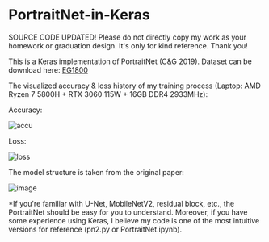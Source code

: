 # PortraitNet-in-Keras
SOURCE CODE UPDATED! Please do not directly copy my work as your homework or graduation design. It's only for kind reference. Thank you!

This is a Keras implementation of PortraitNet (C&amp;G 2019). Dataset can be download here: [EG1800](https://goo.gs/pqs8e)

The visualized accuracy & loss history of my training process (Laptop: AMD Ryzen 7 5800H + RTX 3060 115W + 16GB DDR4 2933MHz):

Accuracy:

![accu](https://user-images.githubusercontent.com/20149275/204752651-a241d480-71f5-467c-8fb8-2c171158b844.png)

Loss:

![loss](https://user-images.githubusercontent.com/20149275/204752676-0121c760-c2af-4773-b9e3-7d5360139dd5.png)

The model structure is taken from the original paper:

![image](https://user-images.githubusercontent.com/20149275/204755042-72a3d0a4-21a6-4174-a094-7ab85e5e01c7.png)

*If you're familiar with U-Net, MobileNetV2, residual block, etc., the PortraitNet should be easy for you to understand. Moreover, if you have some experience using Keras, I believe my code is one of the most intuitive versions for reference (pn2.py or PortraitNet.ipynb). 
